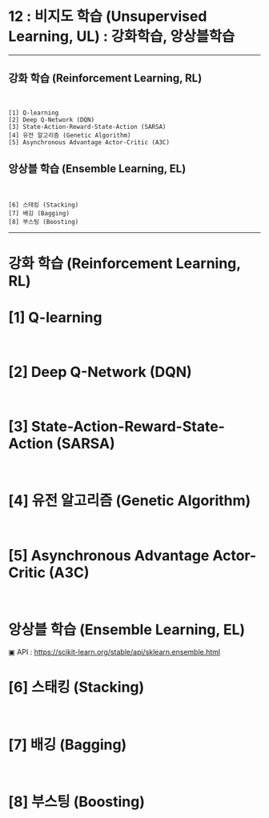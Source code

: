 #  12 : 비지도 학습 (Unsupervised Learning, UL) : 강화학습, 앙상블학습

---

## 강화 학습 (Reinforcement Learning, RL)
<br>

    [1] Q-learning
    [2] Deep Q-Network (DQN)
    [3] State-Action-Reward-State-Action (SARSA)
    [4] 유전 알고리즘 (Genetic Algorithm)
    [5] Asynchronous Advantage Actor-Critic (A3C)
  

## 앙상블 학습 (Ensemble Learning, EL)
<br>

    [6] 스태킹 (Stacking)
    [7] 배깅 (Bagging)
    [8] 부스팅 (Boosting)

---  
# 강화 학습 (Reinforcement Learning, RL)

# [1] Q-learning

<br>

# [2] Deep Q-Network (DQN)

<br>

# [3] State-Action-Reward-State-Action (SARSA)

<br>

# [4] 유전 알고리즘 (Genetic Algorithm)

<br>

# [5] Asynchronous Advantage Actor-Critic (A3C)

<br>

# 앙상블 학습 (Ensemble Learning, EL)
▣ API : https://scikit-learn.org/stable/api/sklearn.ensemble.html<br>

# [6] 스태킹 (Stacking)

<br>

# [7] 배깅 (Bagging)

<br>

# [8] 부스팅 (Boosting)


